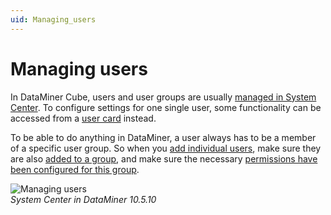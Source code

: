 ```yaml
---
uid: Managing_users
---
```


# Managing users

In DataMiner Cube, users and user groups are usually [managed in System Center](xref:Accessing_security_in_System_Center). To configure settings for one single user, some functionality can be accessed from a [user card](xref:Viewing_user_information) instead.

To be able to do anything in DataMiner, a user always has to be a member of a specific user group. So when you [add individual users](xref:Adding_a_user), make sure they are also [added to a group](xref:Changing_group_membership_of_a_user), and make sure the necessary [permissions have been configured for this group](xref:Configuring_a_user_group).

![Managing users](~/dataminer/images/Managing_Users.png)<br/>*System Center in DataMiner 10.5.10*
